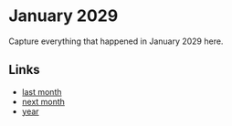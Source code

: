# January 2029

Capture everything that happened in January 2029 here.

## Links
- [last month](calendar/months/2028-12.md)
- [next month](calendar/months/2029-02.md)
- [year](calendar/years/2029.md)